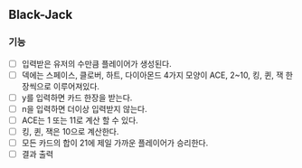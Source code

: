 ## Black-Jack

### 기능
- [ ] 입력받은 유저의 수만큼 플레이어가 생성된다.
- [ ] 덱에는 스페이스, 클로버, 하트, 다이아몬드 4가지 모양이 ACE, 2~10,  킹, 퀸, 잭 한장씩으로 이루어져있다.
- [ ] y를 입력하면 카드 한장을 받는다.
- [ ] n을 입력하면 더이상 입력받지 않는다.
- [ ] ACE는 1 또는 11로 계산 할 수 있다.
- [ ] 킹, 퀸, 잭은 10으로 계산한다.
- [ ] 모든 카드의 합이 21에 제일 가까운 플레이어가 승리한다.
- [ ] 결과 출력